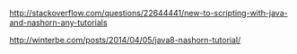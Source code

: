

http://stackoverflow.com/questions/22644441/new-to-scripting-with-java-and-nashorn-any-tutorials

http://winterbe.com/posts/2014/04/05/java8-nashorn-tutorial/